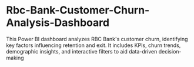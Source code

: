 # Rbc-Bank-Customer-Churn-Analysis-Dashboard
This Power BI dashboard analyzes RBC Bank's customer churn, identifying key factors influencing retention and exit. It includes KPIs, churn trends, demographic insights, and interactive filters to aid data-driven decision-making
